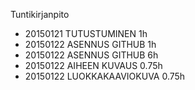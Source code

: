Tuntikirjanpito
- 20150121 TUTUSTUMINEN 1h
- 20150122 ASENNUS GITHUB 1h
- 20150122 ASENNUS GITHUB 6h
- 20150122 AIHEEN KUVAUS 0.75h
- 20150122 LUOKKAKAAVIOKUVA 0.75h
